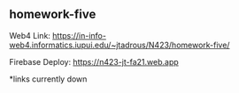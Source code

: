 ## homework-five

Web4 Link: https://in-info-web4.informatics.iupui.edu/~jtadrous/N423/homework-five/ 

Firebase Deploy: https://n423-jt-fa21.web.app

*links currently down

